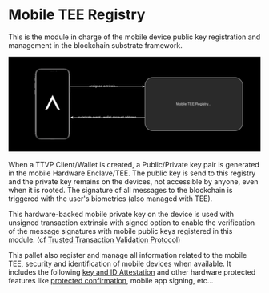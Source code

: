 # Mobile TEE Registry


This is the module in charge of the mobile device public key registration and management in the blockchain substrate framework.



![mobile registration](./fig/Mobile_registration.svg)



When a TTVP Client/Wallet is created, a Public/Private key pair is generated in the mobile Hardware Enclave/TEE. The public key is send to this registry and the private key remains on the devices, not accessible by anyone, even when it is rooted. The signature of all messages to the blockchain is triggered with the user's biometrics (also managed with TEE).

This hardware-backed mobile private key on the device is used with unsigned transaction extrinsic with signed option to enable the verification of the message signatures with mobile public keys registered in this module. (cf [Trusted Transaction Validation Protocol](./TTVP.md))

This pallet also register and manage all information related to the mobile TEE, security and identification of mobile devices when available. It includes the following  [key and ID Attestation](./HBMK.md) and other hardware protected  features like  [protected confirmation](.https://source.android.com/security/protected-confirmation), mobile app signing, etc...

